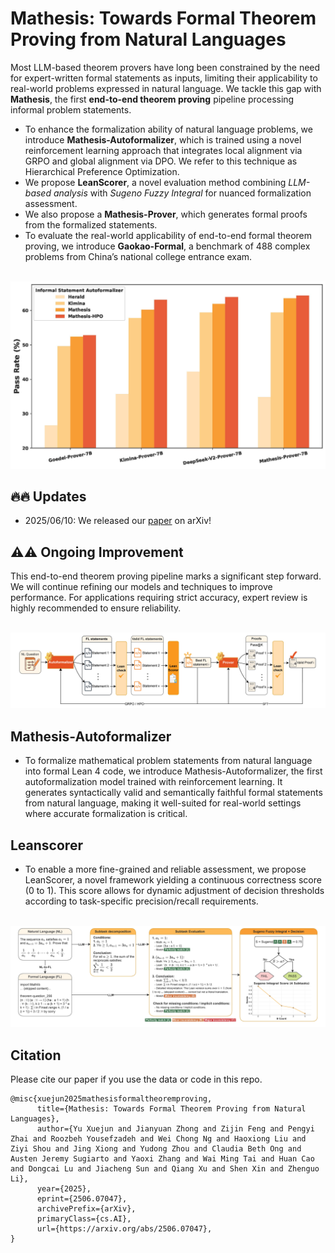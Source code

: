 # Mathesis: Towards Formal Theorem Proving from Natural Languages

Most LLM-based theorem provers have long been constrained by the need for expert-written formal statements as inputs, limiting their applicability to real-world problems expressed in natural language. We tackle this gap with **Mathesis**, the first **end-to-end theorem proving** pipeline processing informal problem statements.
- To enhance the formalization ability of natural language problems, we introduce **Mathesis-Autoformalizer**, which is trained using a novel reinforcement learning approach that integrates local alignment via GRPO and global alignment via DPO. We refer to this technique as Hierarchical Preference Optimization.
- We propose **LeanScorer**, a novel evaluation method combining _LLM-based analysis_ with _Sugeno Fuzzy Integral_ for nuanced formalization assessment.
- We also propose a **Mathesis-Prover**, which generates formal proofs from the formalized statements.
- To evaluate the real-world applicability of end-to-end formal theorem proving, we introduce **Gaokao-Formal**, a benchmark of 488 complex problems from China’s national college entrance exam.

<p align="center">
    <br>
    <img src="figures/theorem_proving_results.jpg" width="600"/>
    <br>
</p>

## 🔥🔥 Updates
* 2025/06/10: We released our [paper](https://arxiv.org/pdf/2506.07047) on arXiv! 


## ⚠️⚠️ Ongoing Improvement
This end-to-end theorem proving pipeline marks a significant step forward. We will continue refining our models and techniques to improve performance. For applications requiring strict accuracy, expert review is highly recommended to ensure reliability.

<p align="center">
    <br>
    <img src="figures/pipeline.jpg" width="900"/>
    <br>
</p>

## Mathesis-Autoformalizer
- To formalize mathematical problem statements from natural language into formal Lean 4 code, we introduce Mathesis-Autoformalizer, the first autoformalization model trained with reinforcement learning. It generates syntactically valid and semantically faithful formal statements from natural language, making it well-suited for real-world settings where accurate formalization is critical.

## Leanscorer
- To enable a more fine-grained and reliable assessment, we propose LeanScorer, a novel framework yielding a continuous correctness score (0 to 1). This score allows for dynamic adjustment of decision thresholds according to task-specific precision/recall requirements.
<p align="center">
    <br>
    <img src="figures/leanscore.jpg" width="900"/>
    <br>
</p>


## Citation
Please cite our paper if you use the data or code in this repo.
```
@misc{xuejun2025mathesisformaltheoremproving,
      title={Mathesis: Towards Formal Theorem Proving from Natural Languages}, 
      author={Yu Xuejun and Jianyuan Zhong and Zijin Feng and Pengyi Zhai and Roozbeh Yousefzadeh and Wei Chong Ng and Haoxiong Liu and Ziyi Shou and Jing Xiong and Yudong Zhou and Claudia Beth Ong and Austen Jeremy Sugiarto and Yaoxi Zhang and Wai Ming Tai and Huan Cao and Dongcai Lu and Jiacheng Sun and Qiang Xu and Shen Xin and Zhenguo Li},
      year={2025},
      eprint={2506.07047},
      archivePrefix={arXiv},
      primaryClass={cs.AI},
      url={https://arxiv.org/abs/2506.07047}, 
}
```

